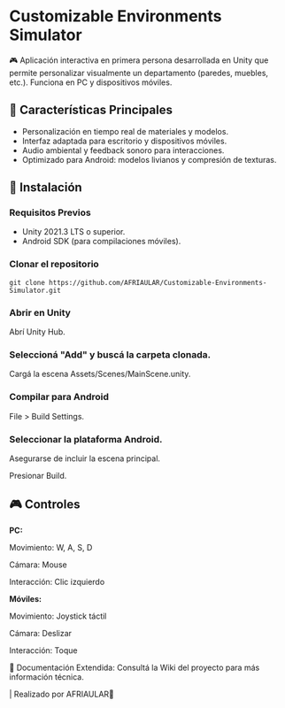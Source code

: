 # Customizable Environments Simulator

🎮 Aplicación interactiva en primera persona desarrollada en Unity que permite personalizar visualmente un departamento (paredes, muebles, etc.). 
Funciona en PC y dispositivos móviles.

## 🧠 Características Principales
- Personalización en tiempo real de materiales y modelos.
- Interfaz adaptada para escritorio y dispositivos móviles.
- Audio ambiental y feedback sonoro para interacciones.
- Optimizado para Android: modelos livianos y compresión de texturas.

## 🚀 Instalación
### Requisitos Previos
- Unity 2021.3 LTS o superior.
- Android SDK (para compilaciones móviles).

### Clonar el repositorio
```
git clone https://github.com/AFRIAULAR/Customizable-Environments-Simulator.git
```

### Abrir en Unity
Abrí Unity Hub.

### Seleccioná "Add" y buscá la carpeta clonada.

Cargá la escena Assets/Scenes/MainScene.unity.

### Compilar para Android
File > Build Settings.

### Seleccionar la plataforma Android.
Asegurarse de incluir la escena principal.

Presionar Build.

## 🎮 Controles
**PC:**

Movimiento: W, A, S, D

Cámara: Mouse

Interacción: Clic izquierdo

**Móviles:**

Movimiento: Joystick táctil

Cámara: Deslizar

Interacción: Toque

📄 Documentación Extendida: Consultá la Wiki del proyecto para más información técnica.

| Realizado por AFRIAULAR💜
